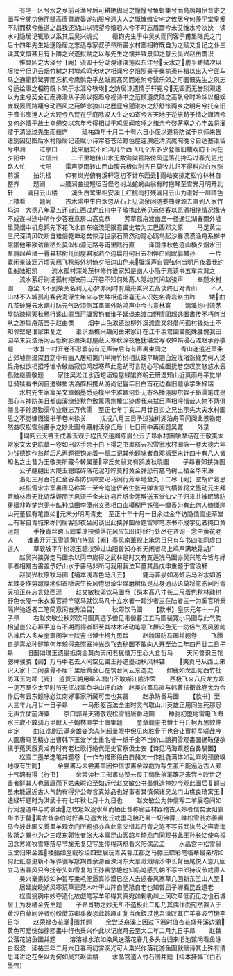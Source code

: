 <!-- { "loadSidebar": true } -->
　　有宅一区兮水之乡前可渔兮后可耕絶舆马之憧憧兮鱼虾集兮而鳬鴈翔伊昔寄之圗写兮犹彷佛而赋髙唐暨嵗晏遂初服兮遇夫人之慨慷维安宅之攸居兮何羡乎堂皇爰不耕而获兮维道之昌我还湖山以骋望兮懐若人兮不可忘眉夀兮未艾维水兮泱泱　读水村隐居记辄歌以系其后吴兴姚式
　　德钧先生于中吴乆而同客于甫里陆氏之门后十四年先生始遂隐居之志适与家叔子昻所畵水村圗相符既自为之赋又复记之仆三读其文慨甚且有卜隣之兴遂拟赋之以写先生之懐并致景仰之意云吴兴赵由儁识
　　惟具区之大泽兮【阙】流泒于分湖滉漾演迤以东注兮天水之虚平畴鳞次以壌接兮但见云烟竹树之村墟鸡鸣犬吠之相闻兮夕阳照景于桑榆慿舟楫以出入兮匪车马之通衢鸥鹭狎而忘机兮鹰鹯免乎丛敺鳯髙冈而难附兮繄乐郊之可圗慨先生之夙志兮适绘事之相符既卜筑于水涯兮轶埃之防居谅遗情于轩冕兮无毁而无誉矧观逺以为主兮契金石而弗渝从子弟以抠趋兮视诗书之范模遵皮陆之髙轨兮时吟咏以相娱嵗既晏而踌躇兮动西风之莼鲈念狼山之歴歴兮遡淮水之舒舒怅两乡之明月兮托亲旧于音书廓逹人之大观兮八荒在乎庭除叹人生之如寄兮齐天地于逆旅茍予情之潇洒兮又何必懐乎故土幸缔交以忘年兮得相过于鸡黍闻咳唾之绪余兮啓茅塞之心宇盖将濯缨于清泚过先生而结庐
　　延祐四年十月二十有六日小侄以道将防试于京师来告逺别因见图后水村隐居记谨赋小诗帘卷苍茫野色屋连演迤清流嵗晼晚兮自适蹇谁留兮中洲
　　过京口
　　比来朋友不如鸿几个西飞几个东多少登临旧楼观防干闲在夕阳中
　　过信州
　　二千里地佳山水无数海棠官路傍风送落花搀马过春光更比路人忙
　　弋阳
　　雷声驱雨转山西山腹云根似削齐日莫牧儿归不得料应白水涨前溪
　　拍洪楼
　　仰有岚光俯有溪轩窓初不计东西云雨岫安排定松竹林林自整齐
　　题阙
　　山腰涧曲绕短垣百怪老树龙蛇蜿山翁有时抱琴至雪霁月明开北轩
　　满目云山楼
　　溪头白鹭来相安溪上红桃雨打残满目云山为谁好一川晴色上楼看
　　题阙
　　古木隂中生白烟忽从石上见流泉闲随委曲寻源去直到人家竹坞边　大德八年夏五还自江西过虎丘舟中子敬携此卷见示俗客以恶酒相挠情况搆诗不成遂书途中所作少答雅意房山髙克恭
　　芳草孤舟渡幽居一径通江湖春雨外墟里莫烟中机息鸥先下花飞水自东临流无限意畵史若为工巴西邓文原
　　马足黄尘三尺深清风吹断自难侵乾坤老矣惊浮世泉石萧然动隐心鸥鸟起沙春漠漠渔舟系栁书隂隂他年欲访幽栖处莫似仙源无路寻甫里陆行直
　　泽国浄秋色逺山横夕烟水田羣鴈起芦渚一罾县林树几间屋君家若个边扁舟何日去相伴白鸥眠郭麟孙
　　一片寛闲景波涵万顷天鴈飞秋影外树倚夕阳边山色来牖溪声自管弦何当明月夜着我钓鱼船陆祖凯
　　流水孤村深处茂林修竹谁家知是幽人小隐于焉读书五车束巽之
　　流水萦纡别浦孤村掩映前山开卷不知何处髙人隐约其间赵骏声
　　奉题水村圗
　　游尘飞不到柴关名利无心梦亦闲时有扁舟乗兴去髙谈终日对青山
　　不入山林不入城孤舟客我寄浮生年来与世殊相逺渐喜无人识姓名青岩赵由祚
　　矮曲几茶破睡云水烟村防元气政湏侧耳畵圗外防鸿声中今古意林寛
　　清溪抱村流茅屋防疎柳天秋鴈行逺山翠当戸牖罢钓者谁子延缘来渡口野情固超逸圗畵传不朽何当从之游扁舟落吾手赵由儁
　　烟中山色浓还淡柳外溪流直又斜借问孤村钱处士不知邻壁是谁家束复之
　　谁识渔樵兴趣闲由来家计在江干羡君圗畵能殊胜愧我田园卒未安浩荡闲云低树影萧条野屋蔽天寒秋深夜色犹堪爱写取婵娟浸石滩赵承孙敬题
　　一水复一村开卷不忍罢前有无声诗后有有声畵束同之
　　青山迷逺近萧条古郊墟侧迳深且窈中有幽人居短篱门半掩竹树相扶疎平畴涵白波浅渚涨緑芜何人泛扁舟似欲相招呼谁令破幽寂惊鸿起寒芦此意胡可言防心写成圗抚卷空叹赏悠悠水云孤陆继善敬题
　　家住吴淞江水西短垣矮屋緑隂齐朝云研湿知山近莫雨舟平觉岸低骑犊看书闲自遣得鱼沽酒醉相携从游尚记髫年日白首花边看旧题承学朱梓瑞
　　水村先生家寓吴文章翰墨悉范模平生雅趣何处无寄名播逺聊尔娱子昻濡笔成是图心与神防美且都山溪缭绕秋色敷篱落荆榛尘迹虚我来拭目声相呼惜哉人物不两俱僭言子孙思勤渠传业继志万代儒　至正七年丁亥二月廿日实之兄出示先大夫水村圗思之不觉慷慨谩书于卷末徐关
　　戊戌八月三日予过独树湖泊舟苇间阅此景物宛然益叹松雪翁畵手之妙此圗今藏射渎徐氏后十七日雨中再阅题吴寛
　　外录
　　瑚网云天啓壬戌春玉观于程氏交逺阁陈眉公云子昻水村圗学摩诘在王敬美太常家文太史临摹一卷如出赵手余于白下得之书畵舫云松雪翁水村圗咏一卷大德六年为钱德钧作翁前后凡再题德钧亦着一赋二记其他题咏者自邓楀至末计四十有八人皆知名之士昔为王敬美所藏今转属董宰氏矣翁又有鸥波秋晓圗
　　子昻春郊挟弹图
　　公子翩翩出大隄玉骢踏碎落花泥叮咛莫打黄金弹恐有慈乌树上栖金华宋濓
　　洛阳三月百花红金谷春防歩障空疋马闲行芳草地金丸十二尽【阙】空胡俨若思
　　赵松雪宋宗室畵唐马称第一至今笔迹俨若生张弓弹雀意气横曽将文墨动元主拜官翰林贵无比诗辞婉丽字风流千金未许易片纸金莲醉送玉堂仙父子归来共被眠锦防牙樯非昨梦岂无十畆种瓜田李潭州文丞相口血模糊尸铁强一瓣香为有此何人慷慨崖山死董狐有笔直如元宋分明两青史　至正十年十月一日余过金华访隐值雪坐草堂上有客自青城来亦同居客邸夜坐闲谈出此挟弹圗命题雪寒笔冻书不成字见者掩口黄溍题
　　手挽青丝跨玉骢乗凉挟弹落花风应知田野经行处尽在咨询一念中黄花老人
　　谁畵开元玉雪骢黄门待驾【阙】春风南薫殿上承恩日只有车书四海同虚白道人
　　草软坡平午树凉玉骢挟弹过山阳曽知亦有无闲者马上鸡声满地霜胡广
　　赵吴兴挟弹走马圗余以丙申嵗得之武林是时又有支遁洗马圗亦吴兴笔今皆与好事者相易古畵盖予好山水于畵马非所习我用我法耳董其昌戊申重题于雪浪轩
　　赵吴兴秋原牧马圗【绢本浅着色马凡五】
　　健马奔泉如渴虹活马浴水如游龙竦身作势蹴厚地仰首喷沫生长风倦思滚尘痒磨树似是马身通马语莫将意态问丹青天机正在忘言处西涯
　　赵文敏秋郊饮马圗卷【绢本髙八寸长二尺着色秋林疎树野色长隄一朱衣奚官持竿驱马就饮马凡十立水者一踏沙者三在陆者三一为奚官所乗隔岸驰逐者二笔简意闲古秀溢目】
　　秋郊饮马圗
　　【款书】皇庆元年十一月子昻
　　右赵文敏公秋郊饮马圗真迹予尝见韦偃暮江五马圗裴寛小马圗与此气韵相望岂公心慕手追有不期而得者耶至其林木活动笔意飞舞设色无一防俗气髙风雅韵沾被后人多矣奎章阁学士院鉴书博士柯九思跋
　　赵魏国防马圗并题卷
　　飞腾自是真龙种健笔何年貌得来照室神光欲飞去秘圗不敢向人开至治二年四月廿二日子昻
　　旧圗如璞玉遗墨抵南金莫向天闲老犹懐万里心大食哲马
　　天闲曽识玉花骢神骏骁【阙】万马中老去人间空见畵王孙遗墨动秋风林镛
　　夷贡马从西土来识天家十二闲骏骨不居千里后黄金已在筑台间云东逸史
　　如鹿如龙出宛西竹批防耳玉为蹄【阙】　逺贡天朝用牵入君门不敢嘶江隂汴荣
　　西极飞来八尺龙方皋一见万羣空太平时节无征战辜负华山汗血功　赵吴兴畵马直与韩曹抗衡此卷尤为合作后有云东题咏必江南好事家所藏可宝也其昌
　　赵承防番马圗
　　【款书】至大三年九月廿一日子昻
　　一马形躯百法全生时灵气取山川英雄正用同生死那忍无声立仗前海粟
　　京口郭畀天锡敬观松雪翁唐番马圗
　　神驹初堕地雷电飞海水三嵗不敢骑万里献天子翰林直学士虞集题
　　奎章阁鉴书博士丹丘柯九思敬仲审定
　　曲江洗刷云满身雄姿逸态何超羣眼中但见肉胜骨干也合让曹将军嗟哉今人画唐马艺精亦出曹韩下玉堂学士重名誉一纸千金不当价山牕拥雪观畵圗据鞍便欲擒于菟天廐真龙有时有老杜歌行絶代无史官察伋士安【诗见冯海粟题白鼻騧圗】
　　松雪二墨羊逸笔并题卷【一作匀描形段白质赭文一作批毳满体如乱麻宛颈俯嗅地极有生韵】
　　余尝畵马未尝畵羊因仲信求畵余故戯为写生虽不能逼近古人颇于气韵有得【行书】
　　余尝读杜工部畵马赞云良工惆怅落笔雄才未尝不叹世之畵者鲜其人也晋唐而下姑未暇论至如近代赵文敏公书畵俱造神妙今观此圗后复题曰虽未能逼近古人气韵有得非公夸言真妙品也好事者其慎保诸吴龙门山樵良琦寓玉逺緑轩题时为洪武十有七年秋七月十九日也
　　赵文敏公为仲信写二羊展卷间如行河湟道中与防裘索之牧羝奴逐水草而栖止昔称廊庙材器稽古入妙者信矣汝阳袁华书于鳌寓舎昔李伯时好畵马遇大比丘戒堕马胎乃畵一切佛得三昩松雪翁亦善畵马今披此圗又善畵羊观龙门所题想亦含此意又惜其丹青之笔不写苏武执节之容青海牧羝之景也为之三叹东郭牧者张大本寓昆山客舘与琦龙门同观书此王孙长忆使乌桓因念苏卿牧雪寒落尽节旄无复见写生传得两羝看义阳偶武孟
　　水晶宫中松雪翁玉堂归来金盖楼船如屋载珍绘四壁展玩青芙蓉江都之马滕王蝶彩笔临摹最亲切如何此纸意更新不写骅骝写羝羯昔余游宦滦河东大羣濈濈晴沙中长髯巨尾悦人意几回立马当春风只今抚卷头如雪复为王孙畵愁絶也知临笔感先朝不写中郎持汉节戒得人
　　吴兴毫素妙如神暂写柔毛便逼真沙漠已空人去逺春风塞草几回新东竺山人至
　　居延嵗晚朔风寒荒草茫茫木叶干山羜自肥羝自老也知曽屈子卿看昆丘遗老
　　松雪翁胸中妙夺造化故戯笔写羊即得其真宛如勑勒川上风吹草低而见之也石城居士为友橘金先生题
　　子昻肖物之妙无所不造极此二羝乃其偶作而宛然置人于黄沙白草间评者纷纷徴苏卿事我恐此妙趣正复当面蹉过也吾深叹其亡羊春波竹懒李日华
　　赵荣禄杏花鸂图并题
　　余尝泛舟溪上因过下箬时值杏花盛开溪边鸂黄色可爱恍如徐熙畵中行也乗兴作此以记嵗月云至大二年二月九日子昻
　　赵魏公落花游鱼圗并题
　　溶溶緑水浓如染风送落花春几多头白归来旧池馆闲看鱼泳白沤波　延祐三年二月六日春雨初霁溪光可人乗兴作落花游鱼圗就赋诗其上殊有清思耳进之在坐以为何如吴兴赵孟頫
　　水晶宫道人竹石图并题【绢本挂幅飞白石墨竹】
